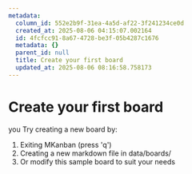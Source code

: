 ```yaml
---
metadata:
  column_id: 552e2b9f-31ea-4a5d-af22-3f241234ce0d
  created_at: 2025-08-06 04:15:07.002164
  id: 4fcfcc91-8a67-4728-be3f-05b4287c1676
  metadata: {}
  parent_id: null
  title: Create your first board
  updated_at: 2025-08-06 08:16:58.758173
---
```


# Create your first board


you Try creating a new board by:
1. Exiting MKanban (press 'q')
2. Creating a new markdown file in data/boards/
3. Or modify this sample board to suit your needs